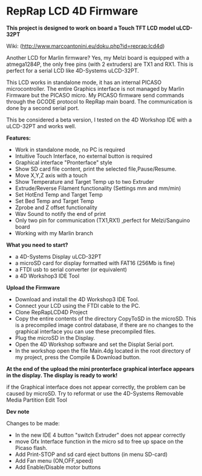 # RepRap LCD 4D Firmware

**This project is designed to work on board a Touch TFT LCD model uLCD-32PT**

Wiki: (http://www.marcoantonini.eu/doku.php?id=reprap:lcd4d)

Another LCD for Marlin firmware? 
Yes, my Melzi board is equipped with a atmega1284P, the only free pins (with 2 extruders) are TX1 and RX1.
This is perfect for a serial LCD like 4D-Systems uLCD-32PT.

This LCD works in standalone mode, it has an internal PICASO microcontroller. 
The entire Graphics interface is not managed by Marlin Firmware but the PICASO micro. 
My PICASO firmware send commands through the GCODE protocol to RepRap main board. 
The communication is done by a second serial port.

This be considered a beta version, I tested on the 4D Workshop IDE with a uLCD-32PT and works well.


**Features:**
  * Work in standalone mode, no PC is required
  * Intuitive Touch Interface, no external button is required
  * Graphical interface "Pronterface" style
  * Show SD card file content, print the selected file,Pause/Resume.
  * Move X,Y,Z axis with a touch
  * Show Temperature and Target Temp up to two Extruder
  * Extrude/Reverse Filament functionality (Settings mm and mm/min)
  * Set HotEnd Temp and Target Temp
  * Set Bed Temp and Target Temp
  * Zprobe and Z offset functionality
  * Wav Sound to notify the end of print
  * Only two pin for communication (TX1,RX1) ,perfect for Melzi/Sanguino board
  * Working with my Marlin branch
  
**What you need to start?**

  * a 4D-Systems Display uLCD-32PT
  * a microSD card for display formatted with FAT16 (256Mb is fine)
  * a FTDI usb to serial converter (or equivalent)
  * a 4D Workshop3 IDE Tool
  
**Upload the Firmware**

  * Download and install the 4D Workshop3 IDE Tool.
  * Connect your LCD using the FTDI cable to the PC.
  * Clone RepRapLCD4D Project
  * Copy the entire contents of the directory CopyToSD in the microSD. 
    This is a precompiled image control database, if there are no changes to the graphical interface you can use these precompiled files.
  * Plug the microSD in the Display.
  * Open the 4D Workshop software and set the Displat Serial port.
  * In the workshop open the file Main.4dg located in the root directory of my project, press the Compile & Download button.

**At the end of the upload the mini pronterface graphical interface appears in the display. 
The display is ready to work!**

if the Graphical interface does not appear correctly, the problem can be caused by microSD. 
Try to reformat or use the 4D-Systems Removable Media Partition Edit Tool

**Dev note**

Changes to be made:

  * In the new IDE 4 button "switch Extruder" does not appear correctly 
  * move Gfx Interface function in the micro sd to free up space on the Picaso flash.
  * Add Print-STOP and sd card eject buttons (in menu SD-card)
  * Add Fan menu (ON,OFF,speed)
  * Add Enable/Disable motor buttons
